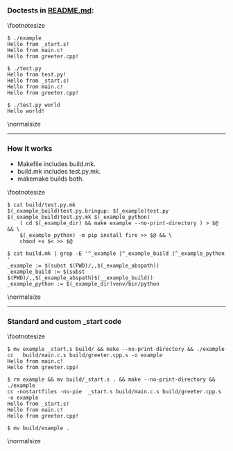 ### Doctests in [README.md](README.md):

\footnotesize
~~~ {.sh}
$ ./example
Hello from _start.s!
Hello from main.c!
Hello from greeter.cpp!

$ ./test.py
Hello from test.py!
Hello from _start.s!
Hello from main.c!
Hello from greeter.cpp!

$ ./test.py world
Hello world!

~~~
\normalsize

---

### How it works

- Makefile includes build.mk.
- build.mk includes test.py.mk.
- makemake builds both.

\footnotesize
~~~ {.sh}
$ cat build/test.py.mk
$(_example_build)test.py.bringup: $(_example)test.py $(_example_build)test.py.mk $(_example_python)
	( cd $(_example_dir) && make example --no-print-directory ) > $@ && \
	$(_example_python) -m pip install fire >> $@ && \
	chmod +x $< >> $@

$ cat build.mk | grep -E '^_example |^_example_build |^_example_python '
_example := $(subst $(PWD)/,,$(_example_abspath))
_example_build := $(subst $(PWD)/,,$(_example_abspath)$(__example_build))
_example_python := $(_example_dir)venv/bin/python

~~~
\normalsize


---

### Standard and custom _start code

\footnotesize
~~~ {.sh}
$ mv example _start.s build/ && make --no-print-directory && ./example
cc   build/main.c.s build/greeter.cpp.s -o example
Hello from main.c!
Hello from greeter.cpp!

$ rm example && mv build/_start.s . && make --no-print-directory && ./example
cc -nostartfiles -no-pie  _start.s build/main.c.s build/greeter.cpp.s -o example
Hello from _start.s!
Hello from main.c!
Hello from greeter.cpp!

$ mv build/example .
~~~
\normalsize

